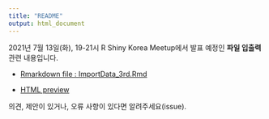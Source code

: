 ```yaml
---
title: "README"
output: html_document
---
```


2021년 7월 13일(화), 19-21시 R Shiny Korea Meetup에서 발표 예정인 **파일 입출력** 관련 내용입니다.

* [Rmarkdown file : ImportData_3rd.Rmd](https://github.com/kwhkim/R_ImportData/blob/main/ImportData_3rd.Rmd)
  
* [HTML preview](https://htmlpreview.github.io/?https://github.com/kwhkim/R_ImportData/blob/main/ImportData_3rd.html)

의견, 제안이 있거나, 오류 사항이 있다면 알려주세요(issue). 